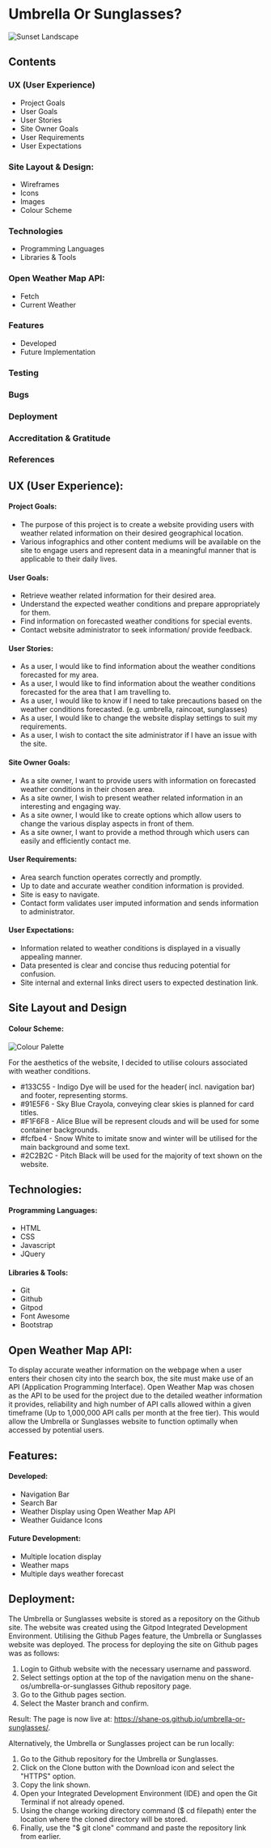 # Umbrella Or Sunglasses?

![Sunset Landscape](https://github.com/shane-os/umbrella-or-sunglasses/blob/master/assets/images/sunset-landscape.jpg)

## Contents
### UX (User Experience)
 * Project Goals
 * User Goals
 * User Stories
 * Site Owner Goals
 * User Requirements
 * User Expectations
### Site Layout & Design:
  * Wireframes
  * Icons
  * Images
  * Colour Scheme
### Technologies
  * Programming Languages
  * Libraries & Tools
### Open Weather Map API:
  * Fetch 
  * Current Weather
### Features
  * Developed
  * Future Implementation
### Testing
### Bugs
### Deployment
### Accreditation & Gratitude
### References

## UX (User Experience):
#### Project Goals:
 * The purpose of this project is to create a website providing users with weather related information on their desired geographical location.
 * Various infographics and other content mediums will be available on the site to engage users and represent data in a meaningful manner that is applicable to their daily lives.

#### User Goals:
 * Retrieve weather related information for their desired area.
 * Understand the expected weather conditions and prepare appropriately for them.
 * Find information on forecasted weather conditions for special events.
 * Contact website administrator to seek information/ provide feedback.

#### User Stories:
 * As a user, I would like to find information about the weather conditions forecasted for my area.
 * As a user, I would like to find information about the weather conditions forecasted for the area that I am travelling to.
 * As a user, I would like to know if I need to take precautions based on the weather conditions forecasted. (e.g. umbrella, raincoat, sunglasses)
 * As a user, I would like to change the website display settings to suit my requirements.
 * As a user, I wish to contact the site administrator if I have an issue with the site.
 
#### Site Owner Goals:
 * As a site owner, I want to provide users with information on forecasted weather conditions in their chosen area.
 * As a site owner, I wish to present weather related information in an interesting and engaging way.
 * As a site owner, I would like to create options which allow users to change the various display aspects in front of them.
 * As a site owner, I want to provide a method through which users can easily and efficiently contact me.

#### User Requirements:
 * Area search function operates correctly and promptly.
 * Up to date and accurate weather condition information is provided.
 * Site is easy to navigate.
 * Contact form validates user imputed information and sends information to administrator.

#### User Expectations:
 * Information related to weather conditions is displayed in a visually appealing manner.
 * Data presented is clear and concise thus reducing potential for confusion.
 * Site internal and external links direct users to expected destination link.

## Site Layout and Design

#### Colour Scheme:

![Colour Palette](https://github.com/shane-os/umbrella-or-sunglasses/blob/master/assets/images/umbrella_or_sunglasses_colours.png)

For the aesthetics of the website, I decided to utilise colours associated with weather conditions.
 * #133C55 - Indigo Dye will be used for the header( incl. navigation bar) and footer, representing storms.
 * #91E5F6 - Sky Blue Crayola, conveying clear skies is planned for card titles.
 * #F1F6F8 - Alice Blue will be represent clouds and will be used for some container backgrounds.
 * #fcfbe4 - Snow White to imitate snow and winter will be utilised for the main background and some text.
 * #2C2B2C - Pitch Black will be used for the majority of text shown on the website.

## Technologies:
#### Programming Languages:
 * HTML
 * CSS
 * Javascript
 * JQuery
 
#### Libraries & Tools:
 * Git
 * Github
 * Gitpod
 * Font Awesome
 * Bootstrap

## Open Weather Map API:
To display accurate weather information on the webpage when a user enters their chosen city into the search box, the site must make use of an API (Application Programming Interface). Open Weather Map was chosen as the API to be used for the project due to the detailed weather information it provides, reliability and high number of API calls allowed within a given timeframe (Up to 1,000,000 API calls per month at the free tier). This would allow the Umbrella or Sunglasses website to function optimally when accessed by potential users.

## Features:

#### Developed:
 * Navigation Bar
 * Search Bar
 * Weather Display using Open Weather Map API
 * Weather Guidance Icons

#### Future Development:
 * Multiple location display
 * Weather maps
 * Multiple days weather forecast

## Deployment:
The Umbrella or Sunglasses website is stored as a repository on the Github site. The website was created using the Gitpod Integrated Development Environment. Utilising the Github Pages feature, the Umbrella or Sunglasses website was deployed. The process for deploying the site on Github pages was as follows:

1. Login to Github website with the necessary username and password.
2. Select settings option at the top of the navigation menu on the shane-os/umbrella-or-sunglasses Github repository page.
3. Go to the Github pages section.
4. Select the Master branch and confirm.

Result: The page is now live at: https://shane-os.github.io/umbrella-or-sunglasses/.

Alternatively, the Umbrella or Sunglasses project can be run locally:

1. Go to the Github repository for the Umbrella or Sunglasses.
2. Click on the Clone button with the Download icon and select the "HTTPS" option.
3. Copy the link shown.
4. Open your Integrated Development Environment (IDE) and open the Git Terminal if not already opened.
5. Using the change working directory command ($ cd filepath) enter the location where the cloned directory will be stored.
6. Finally, use the "$ git clone" command and paste the repository link from earlier.
